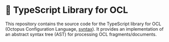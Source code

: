 # :octopus: TypeScript Library for OCL

This repository contains the source code for the TypeScript library for OCL (Octopus Configuration Language, [syntax](https://github.com/OctopusDeploy/ocl#syntax)). It provides an implementation of an abstract syntax tree (AST) for processing OCL fragments/documents.


